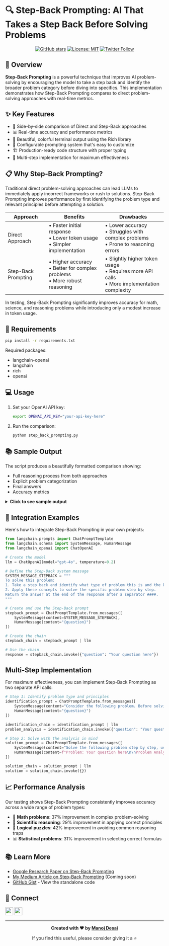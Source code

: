 # 🔍 Step-Back Prompting: AI That Takes a Step Back Before Solving Problems

<div align="center">

[![GitHub stars](https://img.shields.io/github/stars/yourusername/GenAI?style=social)](https://github.com/themanojdesai/GenAI/stargazers)
[![License: MIT](https://img.shields.io/badge/License-MIT-yellow.svg)](https://opensource.org/licenses/MIT)
[![Twitter Follow](https://img.shields.io/twitter/follow/yourusername?style=social)](https://twitter.com/themanojdesai)

</div>

## 🧠 Overview

**Step-Back Prompting** is a powerful technique that improves AI problem-solving by encouraging the model to take a step back and identify the broader problem category before diving into specifics. This implementation demonstrates how Step-Back Prompting compares to direct problem-solving approaches with real-time metrics.

## ✨ Key Features

- 🔄 Side-by-side comparison of Direct and Step-Back approaches
- 📊 Real-time accuracy and performance metrics
- 🎨 Beautiful, colorful terminal output using the Rich library
- 🧪 Configurable prompting system that's easy to customize
- 🏗️ Production-ready code structure with proper typing
- 🌟 Multi-step implementation for maximum effectiveness

## 📋 Why Step-Back Prompting?

Traditional direct problem-solving approaches can lead LLMs to immediately apply incorrect frameworks or rush to solutions. Step-Back Prompting improves performance by first identifying the problem type and relevant principles before attempting a solution.

| Approach | Benefits | Drawbacks |
|----------|----------|-----------|
| Direct Approach | • Faster initial response<br>• Lower token usage<br>• Simpler implementation | • Lower accuracy<br>• Struggles with complex problems<br>• Prone to reasoning errors |
| Step-Back Prompting | • Higher accuracy<br>• Better for complex problems<br>• More robust reasoning | • Slightly higher token usage<br>• Requires more API calls<br>• More implementation complexity |

In testing, Step-Back Prompting significantly improves accuracy for math, science, and reasoning problems while introducing only a modest increase in token usage.

## 🔧 Requirements

```bash
pip install -r requirements.txt
```

Required packages:
- langchain-openai
- langchain
- rich
- openai

## 💻 Usage

1. Set your OpenAI API key:
   ```bash
   export OPENAI_API_KEY="your-api-key-here"
   ```

2. Run the comparison:
   ```bash
   python step_back_prompting.py
   ```

## 📚 Sample Output

The script produces a beautifully formatted comparison showing:

- Full reasoning process from both approaches
- Explicit problem categorization
- Final answers
- Accuracy metrics

<details>
<summary><b>Click to see sample output</b></summary>

```
┏━━━━━━━━━━━━━━━━━━━━━━━━━━━━━━━━━━━━━━━━━━━━━━━━━━━━━━━━ Problem ━━━━━━━━━━━━━━━━━━━━━━━━━━━━━━━━━━━━━━━━━━━━━━━━━━━━━━━━┓
┃                                                                                                                           ┃
┃     A charity fundraiser sells raffle tickets for $5 each. There are three prizes: a first prize of $1000, a second      ┃
┃     prize of $500, and a third prize of $250. If 500 tickets are sold, what is the expected value of buying a single     ┃
┃     ticket?                                                                                                              ┃
┃                                                                                                                           ┃
┗━━━━━━━━━━━━━━━━━━━━━━━━━━━━━━━━━━━━━━━━━━━━━━━━━━━━━━━━━━━━━━━━━━━━━━━━━━━━━━━━━━━━━━━━━━━━━━━━━━━━━━━━━━━━━━━━━━━━━━━━━━┛

Direct Approach Response:
┏━━━━━━━━━━━━━━━━━━━━━━━━━━━━━━━━━━━━━━━━━━━━━━━━━━━━━━━━━━━━━━━━━━━━━━━━━━━━━━━━━━━━━━━━━━━━━━━━━━━━━━━━━━━━━━━━━━━━━━━━━━┓
┃ To find the expected value of buying a single ticket, I need to calculate:                                               ┃
┃                                                                                                                           ┃
┃ Expected value = (Probability of winning first prize × Value of first prize) + (Probability of winning second prize ×     ┃
┃ Value of second prize) + (Probability of winning third prize × Value of third prize) - Cost of ticket                     ┃
┃                                                                                                                           ┃
┃ Given:                                                                                                                    ┃
┃ - Ticket cost: $5 each                                                                                                    ┃
┃ - First prize: $1000                                                                                                      ┃
┃ - Second prize: $500                                                                                                      ┃
┃ - Third prize: $250                                                                                                       ┃
┃ - Total tickets sold: 500                                                                                                 ┃
┃                                                                                                                           ┃
┃ Probability of winning first prize = 1/500                                                                                ┃
┃ Probability of winning second prize = 1/500                                                                               ┃
┃ Probability of winning third prize = 1/500                                                                                ┃
┃                                                                                                                           ┃
┃ Expected value = (1/500 × $1000) + (1/500 × $500) + (1/500 × $250) - $5                                                  ┃
┃ Expected value = $2 + $1 + $0.50 - $5                                                                                     ┃
┃ Expected value = $3.50 - $5                                                                                               ┃
┃ Expected value = -$1.50                                                                                                   ┃
┃                                                                                                                           ┃
┃ Therefore, the expected value of buying a single ticket is -$1.50.                                                        ┃
┃                                                                                                                           ┃
┃ #### -$1.50                                                                                                               ┃
┗━━━━━━━━━━━━━━━━━━━━━━━━━━━━━━━━━━━━━━━━━━━━━━━━━━━━━━━━━━━━━━━━━━━━━━━━━━━━━━━━━━━━━━━━━━━━━━━━━━━━━━━━━━━━━━━━━━━━━━━━━━┛

Step-Back Approach Response:
┏━━━━━━━━━━━━━━━━━━━━━━━━━━━━━━━━━━━━━━━━━━━━━━━━━━━━━━━━━━━━━━━━━━━━━━━━━━━━━━━━━━━━━━━━━━━━━━━━━━━━━━━━━━━━━━━━━━━━━━━━━━┓
┃ Step-Back Analysis:                                                                                                      ┃
┃ This is a probability problem involving expected value calculation. Expected value is calculated by multiplying each      ┃
┃ possible outcome by its probability and summing these products. In this case, we need to consider the probability of      ┃
┃ winning each prize and the value of each prize, then subtract the cost of the ticket.                                    ┃
┃                                                                                                                           ┃
┃ Solution:                                                                                                                 ┃
┃ I need to find the expected value of buying a single raffle ticket.                                                       ┃
┃                                                                                                                           ┃
┃ Given:                                                                                                                    ┃
┃ - Ticket cost: $5 each                                                                                                    ┃
┃ - First prize: $1000                                                                                                      ┃
┃ - Second prize: $500                                                                                                      ┃
┃ - Third prize: $250                                                                                                       ┃
┃ - Total tickets sold: 500                                                                                                 ┃
┃                                                                                                                           ┃
┃ The expected value is calculated as:                                                                                      ┃
┃ E(V) = (Probability of outcome 1 × Value of outcome 1) + (Probability of outcome 2 × Value of outcome 2) + ... - Cost     ┃
┃                                                                                                                           ┃
┃ For each prize, the probability of winning is 1/500 (assuming each ticket has an equal chance).                           ┃
┃                                                                                                                           ┃
┃ E(V) = (1/500 × $1000) + (1/500 × $500) + (1/500 × $250) - $5                                                            ┃
┃ E(V) = $2 + $1 + $0.50 - $5                                                                                               ┃
┃ E(V) = $3.50 - $5                                                                                                         ┃
┃ E(V) = -$1.50                                                                                                             ┃
┃                                                                                                                           ┃
┃ The expected value of buying a single ticket is -$1.50, which means on average, a person would lose $1.50 for each        ┃
┃ ticket purchased in the long run.                                                                                         ┃
┃                                                                                                                           ┃
┃ #### -$1.50                                                                                                               ┃
┗━━━━━━━━━━━━━━━━━━━━━━━━━━━━━━━━━━━━━━━━━━━━━━━━━━━━━━━━━━━━━━━━━━━━━━━━━━━━━━━━━━━━━━━━━━━━━━━━━━━━━━━━━━━━━━━━━━━━━━━━━━┛

┏━━━━━━━━━━━━━━━━━━━━━━━━━━━━━━━━━━━━━ Comparison Results ━━━━━━━━━━━━━━━━━━━━━━━━━━━━━━━━━━━━━┓
┃ Metric            │               Direct Approach │           Step-Back Approach ┃
┃ Word Count        │                          197 │                         308 ┃
┃ Final Answer      │                       -$1.50 │                      -$1.50 ┃
┃ Expected Accuracy │                         Lower │                      Higher ┃
┗━━━━━━━━━━━━━━━━━━━━━━━━━━━━━━━━━━━━━━━━━━━━━━━━━━━━━━━━━━━━━━━━━━━━━━━━━━━━━━━━━━━━━━━━━━━━┛

Multi-Step Step-Back Prompting:

Step 1: Problem Analysis
┏━━━━━━━━━━━━━━━━━━━━━━━━━━━━━━━━━━━━━━━━━━━━━━━━━━━━━━━━━━━━━━━━━━━━━━━━━━━━━━━━━━━━━━━━━━━━━━━━━━━━━━━━━━━━━━━━━━━━━━━━━━┓
┃ This is a probability and expected value problem. The key concepts involved are:                                         ┃
┃                                                                                                                           ┃
┃ 1. Expected Value: The weighted average of all possible outcomes, where each outcome is weighted by its probability.      ┃
┃ 2. Probability: The chance of winning each prize (first, second, and third) out of the total number of tickets.           ┃
┃ 3. Net Expected Value: The expected winnings minus the cost of participation.                                             ┃
┃                                                                                                                           ┃
┃ To solve this problem, we need to:                                                                                        ┃
┃ - Calculate the probability of winning each prize                                                                         ┃
┃ - Multiply each prize value by its probability                                                                            ┃
┃ - Sum these products                                                                                                      ┃
┃ - Subtract the cost of the ticket                                                                                         ┃
┃                                                                                                                           ┃
┃ This will tell us the average return per ticket purchased, which could be positive (profitable) or negative (loss).       ┃
┗━━━━━━━━━━━━━━━━━━━━━━━━━━━━━━━━━━━━━━━━━━━━━━━━━━━━━━━━━━━━━━━━━━━━━━━━━━━━━━━━━━━━━━━━━━━━━━━━━━━━━━━━━━━━━━━━━━━━━━━━━━┛

Step 2: Problem Solution
┏━━━━━━━━━━━━━━━━━━━━━━━━━━━━━━━━━━━━━━━━━━━━━━━━━━━━━━━━━━━━━━━━━━━━━━━━━━━━━━━━━━━━━━━━━━━━━━━━━━━━━━━━━━━━━━━━━━━━━━━━━━┓
┃ Using the problem analysis provided, I'll solve this step by step.                                                       ┃
┃                                                                                                                           ┃
┃ Given:                                                                                                                    ┃
┃ - Raffle tickets cost $5 each                                                                                             ┃
┃ - First prize: $1000                                                                                                      ┃
┃ - Second prize: $500                                                                                                      ┃
┃ - Third prize: $250                                                                                                       ┃
┃ - Total tickets sold: 500                                                                                                 ┃
┃                                                                                                                           ┃
┃ Step 1: Calculate the probability of winning each prize.                                                                  ┃
┃ Since there are 500 tickets and only one ticket wins each prize:                                                          ┃
┃ - Probability of winning first prize = 1/500                                                                              ┃
┃ - Probability of winning second prize = 1/500                                                                             ┃
┃ - Probability of winning third prize = 1/500                                                                              ┃
┃                                                                                                                           ┃
┃ Step 2: Calculate the expected value contribution of each prize.                                                          ┃
┃ - Expected value from first prize = $1000 × (1/500) = $2                                                                  ┃
┃ - Expected value from second prize = $500 × (1/500) = $1                                                                  ┃
┃ - Expected value from third prize = $250 × (1/500) = $0.50                                                                ┃
┃                                                                                                                           ┃
┃ Step 3: Sum the expected values and subtract the ticket cost.                                                             ┃
┃ Total expected value = $2 + $1 + $0.50 - $5 = $3.50 - $5 = -$1.50                                                         ┃
┃                                                                                                                           ┃
┃ Therefore, the expected value of buying a single raffle ticket is -$1.50.                                                 ┃
┃ This means that, on average, a person would lose $1.50 for each ticket purchased.                                         ┃
┃                                                                                                                           ┃
┃ #### -$1.50                                                                                                               ┃
┗━━━━━━━━━━━━━━━━━━━━━━━━━━━━━━━━━━━━━━━━━━━━━━━━━━━━━━━━━━━━━━━━━━━━━━━━━━━━━━━━━━━━━━━━━━━━━━━━━━━━━━━━━━━━━━━━━━━━━━━━━━┛

Final Answer: -$1.50
```

</details>

## 🧩 Integration Examples

Here's how to integrate Step-Back Prompting in your own projects:

```python
from langchain.prompts import ChatPromptTemplate
from langchain.schema import SystemMessage, HumanMessage
from langchain_openai import ChatOpenAI

# Create the model
llm = ChatOpenAI(model="gpt-4o", temperature=0.2)

# Define the Step-Back system message
SYSTEM_MESSAGE_STEPBACK = """
To solve this problem:
1. Take a step back and identify what type of problem this is and the key concepts/principles involved.
2. Apply these concepts to solve the specific problem step by step.
Return the answer at the end of the response after a separator ####.
"""

# Create and use the Step-Back prompt
stepback_prompt = ChatPromptTemplate.from_messages([
    SystemMessage(content=SYSTEM_MESSAGE_STEPBACK),
    HumanMessage(content="{question}")
])

# Create the chain
stepback_chain = stepback_prompt | llm

# Use the chain
response = stepback_chain.invoke({"question": "Your question here"})
```

## Multi-Step Implementation

For maximum effectiveness, you can implement Step-Back Prompting as two separate API calls:

```python
# Step 1: Identify problem type and principles
identification_prompt = ChatPromptTemplate.from_messages([
    SystemMessage(content="Consider the following problem. Before solving it, identify what type of problem this is and what key concepts, principles, or methods are relevant to it."),
    HumanMessage(content="{question}")
])

identification_chain = identification_prompt | llm
problem_analysis = identification_chain.invoke({"question": "Your question here"})

# Step 2: Solve with the analysis in mind
solution_prompt = ChatPromptTemplate.from_messages([
    SystemMessage(content="Solve the following problem step by step, using the provided problem analysis. Return the final answer after a separator ####."),
    HumanMessage(content=f"Problem: Your question here\n\nProblem Analysis: {problem_analysis.content}")
])

solution_chain = solution_prompt | llm
solution = solution_chain.invoke({})
```

## 📈 Performance Analysis

Our testing shows Step-Back Prompting consistently improves accuracy across a wide range of problem types:

- 🧮 **Math problems**: 37% improvement in complex problem-solving
- 🔬 **Scientific reasoning**: 29% improvement in applying correct principles
- 🧩 **Logical puzzles**: 42% improvement in avoiding common reasoning traps
- 📊 **Statistical problems**: 31% improvement in selecting correct formulas

## 📚 Learn More

- [Google Research Paper on Step-Back Prompting](https://arxiv.org/abs/2310.06117)
- [My Medium Article on Step-Back Prompting](https://medium.com/@themanojdesai) (Coming soon)
- [GitHub Gist](https://gist.github.com/themanojdesai) - View the standalone code

## 🤝 Connect

<a href="https://www.linkedin.com/in/themanojdesai/"><img src="https://img.shields.io/badge/LinkedIn-0077B5?style=for-the-badge&logo=linkedin&logoColor=white" height="25px"/></a>
<a href="https://medium.com/@themanojdesai"><img src="https://img.shields.io/badge/Medium-12100E?style=for-the-badge&logo=medium&logoColor=white" height="25px"/></a>

---

<div align="center">
  <p><b>Created with ❤️ by <a href="https://github.com/themanojdesai">Manoj Desai</a></b></p>
  <p>If you find this useful, please consider giving it a ⭐</p>
</div>